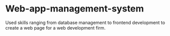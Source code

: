 # Web-app-management-system
Used skills ranging from database management to frontend development to create a web page for a web development firm.
